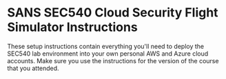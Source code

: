 # SANS SEC540 Cloud Security Flight Simulator Instructions

These setup instructions contain everything you'll need to deploy the SEC540 lab environment into your own personal AWS and Azure cloud accounts. Make sure you use the instructions for the version of the course that you attended.
